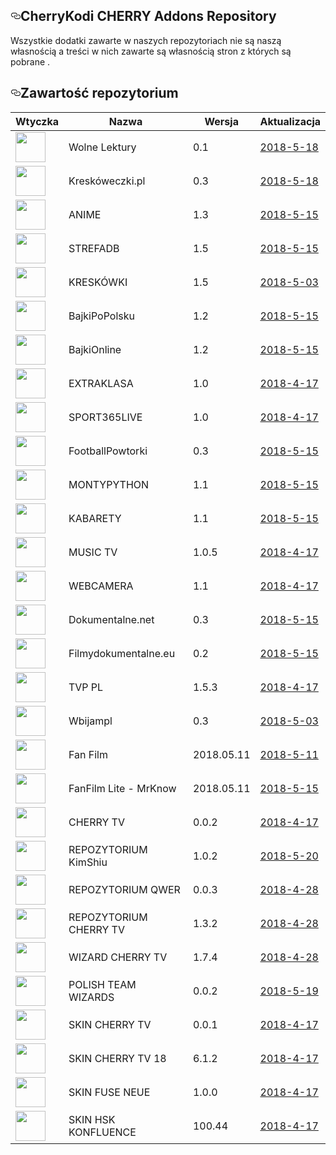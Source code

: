 
 <div id="readme" class="readme blob instapaper_body">
    <article class="markdown-body entry-content" itemprop="text"><h1><a id="user-content-CherryKodi-CHERRY -addons-repository" class="anchor" aria-hidden="true" href="#CHERRY TEAM -addons-repository"><svg class="octicon octicon-link" viewBox="0 0 16 16" version="1.1" width="16" height="16" aria-hidden="true"><path fill-rule="evenodd" d="M4 9h1v1H4c-1.5 0-3-1.69-3-3.5S2.55 3 4 3h4c1.45 0 3 1.69 3 3.5 0 1.41-.91 2.72-2 3.25V8.59c.58-.45 1-1.27 1-2.09C10 5.22 8.98 4 8 4H4c-.98 0-2 1.22-2 2.5S3 9 4 9zm9-3h-1v1h1c1 0 2 1.22 2 2.5S13.98 12 13 12H9c-.98 0-2-1.22-2-2.5 0-.83.42-1.64 1-2.09V6.25c-1.09.53-2 1.84-2 3.25C6 11.31 7.55 13 9 13h4c1.45 0 3-1.69 3-3.5S14.5 6 13 6z"></path></svg></a>CherryKodi CHERRY Addons Repository</h1>
<p>Wszystkie dodatki zawarte w naszych repozytoriach nie są naszą własnością a treści w nich zawarte są własnością stron z których są pobrane .</p>
<h2><a id="user-content-zawartość-repozytoium" class="anchor" aria-hidden="true" href="#zawartość-repozytoium"><svg class="octicon octicon-link" viewBox="0 0 16 16" version="1.1" width="16" height="16" aria-hidden="true"><path fill-rule="evenodd" d="M4 9h1v1H4c-1.5 0-3-1.69-3-3.5S2.55 3 4 3h4c1.45 0 3 1.69 3 3.5 0 1.41-.91 2.72-2 3.25V8.59c.58-.45 1-1.27 1-2.09C10 5.22 8.98 4 8 4H4c-.98 0-2 1.22-2 2.5S3 9 4 9zm9-3h-1v1h1c1 0 2 1.22 2 2.5S13.98 12 13 12H9c-.98 0-2-1.22-2-2.5 0-.83.42-1.64 1-2.09V6.25c-1.09.53-2 1.84-2 3.25C6 11.31 7.55 13 9 13h4c1.45 0 3-1.69 3-3.5S14.5 6 13 6z"></path></svg></a>Zawartość repozytorium</h2>
<table>
<thead>
<tr>
<th>Wtyczka</th>
<th>Nazwa</th>
<th>Wersja</th>
<th>Aktualizacja</th>
</tr>
</thead>
<tbody>
<tr>
<td><a target="_blank" href="https://raw.githubusercontent.com/CherryKodi/CHERRY/master/zips/plugin.audio.wolnelektury/icon.png"><img src="https://raw.githubusercontent.com/CherryKodi/CHERRY/master/zips/plugin.audio.wolnelektury/icon.png" width="48" style="max-width:100%;"></a></td>
<td>Wolne Lektury</td>
<td>0.1</td>
<td><a href="https://github.com/CherryKodi/CHERRY/raw/master/zips/plugin.audio.wolnelektury" 
rel="nofollow">2018-5-18</a></td>
</tr>
<tr>
<td><a target="_blank" href="https://raw.githubusercontent.com/CherryKodi/CHERRY/master/zips/plugin.video.kreskoweczki/icon.png"><img src="https://raw.githubusercontent.com/CherryKodi/CHERRY/master/zips/plugin.video.kreskoweczki/icon.png" width="48" style="max-width:100%;"></a></td>
<td>Kreskóweczki.pl</td>
<td>0.3</td>
<td><a href="https://github.com/CherryKodi/CHERRY/raw/master/zips/plugin.video.kreskoweczki" 
rel="nofollow">2018-5-18</a></td>
</tr>
<tr>
<td><a target="_blank" href="https://raw.githubusercontent.com/CherryKodi/CHERRY/master/zips/plugin.video.anime/icon.png"><img src="https://raw.githubusercontent.com/CherryKodi/CHERRY/master/zips/plugin.video.anime/icon.png" width="48" style="max-width:100%;"></a></td>
<td>ANIME</td>
<td>1.3</td>
<td><a href="https://github.com/CherryKodi/CHERRY/raw/master/zips/plugin.video.anime" 
rel="nofollow">2018-5-15</a></td>
</tr>
<tr>
<td><a target="_blank" href="
https://raw.githubusercontent.com/CherryKodi/CHERRY/master/zips/plugin.video.strefadb/icon.png"><img src="https://raw.githubusercontent.com/CherryKodi/CHERRY/master/zips/plugin.video.strefadb/icon.png" width="48" style="max-width:100%;"></a></td>
<td>STREFADB</td>
<td>1.5</td>
<td><a href="https://github.com/CherryKodi/CHERRY/raw/master/zips/plugin.video.strefadb" 
rel="nofollow">2018-5-15</a></td>
</tr>
<tr>
<td><a target="_blank" href="https://raw.githubusercontent.com/CherryKodi/CHERRY/master/zips/plugin.video.kreskowki/icon.png"><img src="https://raw.githubusercontent.com/CherryKodi/CHERRY/master/zips/plugin.video.kreskowki/icon.png" width="48" style="max-width:100%;"></a></td>
<td>KRESKÓWKI</td>
<td>1.5</td>
<td><a href="https://github.com/CherryKodi/CHERRY/raw/master/zips/plugin.video.kreskowki" 
 rel="nofollow">2018-5-03</a></td>
</tr>
<tr>
<td><a target="_blank" href="
https://raw.githubusercontent.com/CherryKodi/CHERRY/master/zips/plugin.video.BajkiPoPolsku/icon.png"><img src="https://raw.githubusercontent.com/CherryKodi/CHERRY/master/zips/plugin.video.BajkiPoPolsku/icon.png" width="48" style="max-width:100%;"></a></td>
<td>BajkiPoPolsku</td>
<td>1.2</td>
<td><a href="https://github.com/CherryKodi/CHERRY/raw/master/zips/plugin.video.BajkiPoPolsku" 
rel="nofollow">2018-5-15</a></td>
</tr>
<tr>
<td><a target="_blank" href="
https://raw.githubusercontent.com/CherryKodi/CHERRY/master/zips/plugin.video.BajkiOnline/icon.png"><img src="https://raw.githubusercontent.com/CherryKodi/CHERRY/master/zips/plugin.video.BajkiOnline/icon.png" width="48" style="max-width:100%;"></a></td>
<td>BajkiOnline</td>
<td>1.2</td>
<td><a href="https://github.com/CherryKodi/CHERRY/raw/master/zips/plugin.video.BajkiOnline" 
rel="nofollow">2018-5-15</a></td>
</tr>
<tr>
<td><a target="_blank" href="https://raw.githubusercontent.com/CherryKodi/CHERRY/master/zips/plugin.video.ekstraklasa/icon.png"><img src="https://raw.githubusercontent.com/CherryKodi/CHERRY/master/zips/plugin.video.ekstraklasa/icon.png" width="48" style="max-width:100%;"></a></td>
<td>EXTRAKLASA</td>
<td>1.0</td>
<td><a href="https://github.com/CherryKodi/CHERRY/raw/master/zips/plugin.video.ekstraklasa" 
rel="nofollow">2018-4-17</a></td>
</tr>
<tr>
<td><a target="_blank" href="https://raw.githubusercontent.com/CherryKodi/CHERRY/master/zips/plugin.video.sport365.live/icon.png"><img src="https://raw.githubusercontent.com/CherryKodi/CHERRY/master/zips/plugin.video.sport365.live/icon.png" width="48" style="max-width:100%;"></a></td>
<td>SPORT365LIVE</td>
<td>1.0</td>
<td><a href="https://github.com/CherryKodi/CHERRY/raw/master/zips/plugin.video.sport365.live" 
rel="nofollow">2018-4-17</a></td>
</tr>
<tr>
<td><a target="_blank" href="
https://raw.githubusercontent.com/CherryKodi/CHERRY/master/zips/plugin.video.FootballPowtorki/icon.png"><img src="https://raw.githubusercontent.com/CherryKodi/CHERRY/master/zips/plugin.video.FootballPowtorki/icon.png" width="48" style="max-width:100%;"></a></td>
<td>FootballPowtorki</td>
<td>0.3</td>
<td><a href="https://github.com/CherryKodi/CHERRY/raw/master/zips/plugin.video.FootballPowtorki" 
rel="nofollow">2018-5-15</a></td>
</tr>
<tr>
<td><a target="_blank" href="https://raw.githubusercontent.com/CherryKodi/CHERRY/master/zips/plugin.video.montypython/icon.png"><img src="https://raw.githubusercontent.com/CherryKodi/CHERRY/master/zips/plugin.video.montypython/icon.png" width="48" style="max-width:100%;"></a></td>
<td>MONTYPYTHON</td>
<td>1.1</td>
<td><a href="https://github.com/CherryKodi/CHERRY/raw/master/zips/plugin.video.montypython" 
rel="nofollow">2018-5-15</a></td>
</tr>
<tr>
<td><a target="_blank" href="https://raw.githubusercontent.com/CherryKodi/CHERRY/master/zips/plugin.video.kabarety/icon.png"><img src="https://raw.githubusercontent.com/CherryKodi/CHERRY/master/zips/plugin.video.kabarety/icon.png" width="48" style="max-width:100%;"></a></td>
<td>KABARETY</td>
<td>1.1</td>
<td><a href="https://github.com/CherryKodi/CHERRY/raw/master/zips/plugin.video.kabarety" 
rel="nofollow">2018-5-15</a></td>
</tr>
<tr>
<td><a target="_blank" href="
https://raw.githubusercontent.com/CherryKodi/CHERRY/master/zips/plugin.video.musictv/icon.png"><img src="https://raw.githubusercontent.com/CherryKodi/CHERRY/master/zips/plugin.video.musictv/icon.png" width="48" style="max-width:100%;"></a></td>
<td>MUSIC TV</td>
<td>1.0.5</td>
<td><a href="https://github.com/CherryKodi/CHERRY/raw/master/zips/plugin.video.musictv" 
rel="nofollow">2018-4-17</a></td>
</tr>
<tr>
<td><a target="_blank" href="https://raw.githubusercontent.com/CherryKodi/CHERRY/master/zips/plugin.video.webcamera/icon.png"><img src="https://raw.githubusercontent.com/CherryKodi/CHERRY/master/zips/plugin.video.webcamera/icon.png" width="48" style="max-width:100%;"></a></td>
<td>WEBCAMERA</td>
<td>1.1</td>
<td><a href="https://github.com/CherryKodi/CHERRY/raw/master/zips/plugin.video.webcamera" 
rel="nofollow">2018-4-17</a></td>
</tr>
<tr>
<td><a target="_blank" href="
https://raw.githubusercontent.com/CherryKodi/CHERRY/master/zips/plugin.video.dokumentalne.net/icon.png"><img src="https://raw.githubusercontent.com/CherryKodi/CHERRY/master/zips/plugin.video.dokumentalne.net/icon.png" width="48" style="max-width:100%;"></a></td>
<td>Dokumentalne.net</td>
<td>0.3</td>
<td><a href="https://github.com/CherryKodi/CHERRY/raw/master/zips/plugin.video.dokumentalne.net" 
rel="nofollow">2018-5-15</a></td>
</tr>
<tr>
<td><a target="_blank" href="
https://raw.githubusercontent.com/CherryKodi/CHERRY/master/zips/plugin.video.filmydokumentalne.eu/icon.png"><img src="https://raw.githubusercontent.com/CherryKodi/CHERRY/master/zips/plugin.video.filmydokumentalne.eu/icon.png" width="48" style="max-width:100%;"></a></td>
<td>Filmydokumentalne.eu</td>
<td>0.2</td>
<td><a href="https://github.com/CherryKodi/CHERRY/raw/master/zips/plugin.video.filmydokumentalne.eu" 
rel="nofollow">2018-5-15</a></td>
</tr>
<tr>
<td><a target="_blank" href="
https://raw.githubusercontent.com/CherryKodi/CHERRY/master/zips/plugin.video.TVP.pl/icon.png"><img src="https://raw.githubusercontent.com/CherryKodi/CHERRY/master/zips/plugin.video.TVP.pl/icon.png" width="48" style="max-width:100%;"></a></td>
<td>TVP PL</td>
<td>1.5.3</td>
<td><a href="https://github.com/CherryKodi/CHERRY/raw/master/zips/plugin.video.TVP.pl" 
rel="nofollow">2018-4-17</a></td>
</tr>
<tr>
<td><a target="_blank" href="
https://raw.githubusercontent.com/CherryKodi/CHERRY/master/zips/plugin.video.wbijampl/icon.png"><img src="https://raw.githubusercontent.com/CherryKodi/CHERRY/master/zips/plugin.video.wbijampl/icon.png" width="48" style="max-width:100%;"></a></td>
<td>Wbijampl</td>
<td>0.3</td>
<td><a href="https://github.com/CherryKodi/CHERRY/raw/master/zips/plugin.video.wbijampl" 
rel="nofollow">2018-5-03</a></td>
</tr>
<tr>
<td><a target="_blank" href="
https://raw.githubusercontent.com/CherryKodi/CHERRY/master/zips/plugin.video.fanfilm/icon.png"><img src="https://raw.githubusercontent.com/CherryKodi/CHERRY/master/zips/plugin.video.fanfilm/icon.png" width="48" style="max-width:100%;"></a></td>
<td>Fan Film</td>
<td>2018.05.11</td>
<td><a href="https://github.com/CherryKodi/CHERRY/raw/master/zips/plugin.video.fanfilm" 
rel="nofollow">2018-5-11</a></td>
</tr>
<tr>
<td><a target="_blank" href="
https://raw.githubusercontent.com/CherryKodi/CHERRY/master/zips/plugin.video.fanfilm.lite/icon.png"><img src="https://raw.githubusercontent.com/CherryKodi/CHERRY/master/zips/plugin.video.fanfilm.lite/icon.png" width="48" style="max-width:100%;"></a></td>
<td>FanFilm Lite - MrKnow</td>
<td>2018.05.11</td>
<td><a href="https://github.com/CherryKodi/CHERRY/raw/master/zips/plugin.video.fanfilm.lite" 
rel="nofollow">2018-5-15</a></td>
</tr>
<tr>
<td><a target="_blank" href="
https://raw.githubusercontent.com/CherryKodi/CHERRY/master/zips/plugin.video.cherrytv/icon.png"><img src="https://raw.githubusercontent.com/CherryKodi/CHERRY/master/zips/plugin.video.cherrytv/icon.png" width="48" style="max-width:100%;"></a></td>
<td>CHERRY TV</td>
<td>0.0.2</td>
<td><a href="https://github.com/CherryKodi/CHERRY/raw/master/zips/plugin.video.cherrytv" 
rel="nofollow">2018-4-17</a></td>
</tr>
<tr>
<td><a target="_blank" href="
https://raw.githubusercontent.com/CherryKodi/CHERRY/master/zips/repository.kimshiu/icon.png"><img src="https://raw.githubusercontent.com/CherryKodi/CHERRY/master/zips/repository.kimshiu/icon.png" width="48" style="max-width:100%;"></a></td>
<td>REPOZYTORIUM KimShiu</td>
<td>1.0.2</td>
<td><a href="https://github.com/CherryKodi/CHERRY/raw/master/zips/repository.kimshiu" 
rel="nofollow">2018-5-20</a></td>
</tr>
<tr>
<td><a target="_blank" href="
https://raw.githubusercontent.com/CherryKodi/CHERRY/master/zips/repository.qwerx/icon.png"><img src="https://raw.githubusercontent.com/CherryKodi/CHERRY/master/zips/repository.qwerx/icon.png" width="48" style="max-width:100%;"></a></td>
<td>REPOZYTORIUM QWER</td>
<td>0.0.3</td>
<td><a href="https://github.com/CherryKodi/CHERRY/raw/master/zips/repository.qwerx" 
rel="nofollow">2018-4-28</a></td>
</tr>
<tr>
<td><a target="_blank" href="
https://raw.githubusercontent.com/CherryKodi/CHERRY/master/zips/repository.cherrytv/icon.png"><img src="https://raw.githubusercontent.com/CherryKodi/CHERRY/master/zips/repository.cherrytv/icon.png" width="48" style="max-width:100%;"></a></td>
<td>REPOZYTORIUM CHERRY TV</td>
<td>1.3.2</td>
<td><a href="https://github.com/CherryKodi/CHERRY/raw/master/zips/repository.cherrytv" 
rel="nofollow">2018-4-28</a></td>
</tr>
<tr>
<td><a target="_blank" href="
https://raw.githubusercontent.com/CherryKodi/CHERRY/master/zips/plugin.program.cherrytv/icon.png"><img src="https://raw.githubusercontent.com/CherryKodi/CHERRY/master/zips/plugin.program.cherrytv/icon.png" width="48" style="max-width:100%;"></a></td>
<td>WIZARD CHERRY TV</td>
<td>1.7.4</td>
<td><a href="https://github.com/CherryKodi/CHERRY/raw/master/zips/plugin.program.cherrytv" 
rel="nofollow">2018-4-28</a></td>
</tr>
<tr>
<td><a target="_blank" href="
https://raw.githubusercontent.com/CherryKodi/CHERRY/master/zips/plugin.program.PLTW/icon.png"><img src="https://raw.githubusercontent.com/CherryKodi/CHERRY/master/zips/plugin.program.PLTW/icon.png" width="48" style="max-width:100%;"></a></td>
<td>POLISH TEAM WIZARDS</td>
<td>0.0.2</td>
<td><a href="https://github.com/CherryKodi/CHERRY/raw/master/zips/plugin.program.PLTW" 
rel="nofollow">2018-5-19</a></td>
</tr>
<tr>
<td><a target="_blank" href="
https://raw.githubusercontent.com/CherryKodi/CHERRY/master/zips/skin.cherrytv/icon.png"><img src="https://raw.githubusercontent.com/CherryKodi/CHERRY/master/zips/skin.cherrytv/icon.png" width="48" style="max-width:100%;"></a></td>
<td>SKIN CHERRY TV</td>
<td>0.0.1</td>
<td><a href="https://github.com/CherryKodi/CHERRY/raw/master/zips/skin.cherrytv" 
rel="nofollow">2018-4-17</a></td>
</tr>
<tr>
<td><a target="_blank" href="
https://raw.githubusercontent.com/CherryKodi/CHERRY/master/zips/skin.cherrytv18/icon.png"><img src="https://raw.githubusercontent.com/CherryKodi/CHERRY/master/zips/skin.cherrytv18/icon.png" width="48" style="max-width:100%;"></a></td>
<td>SKIN CHERRY TV 18</td>
<td>6.1.2</td>
<td><a href="https://github.com/CherryKodi/CHERRY/raw/master/zips/skin.cherrytv18" 
rel="nofollow">2018-4-17</a></td>
</tr>
<tr>
<td><a target="_blank" href="
https://raw.githubusercontent.com/CherryKodi/CHERRY/master/zips/skin.fuse.neue/icon.png"><img src="https://raw.githubusercontent.com/CherryKodi/CHERRY/master/zips/skin.fuse.neue/icon.png" width="48" style="max-width:100%;"></a></td>
<td>SKIN FUSE NEUE</td>
<td>1.0.0</td>
<td><a href="https://github.com/CherryKodi/CHERRY/raw/master/zips/skin.fuse.neue" 
 rel="nofollow">2018-4-17</a></td>
</tr>
<tr>
<td><a target="_blank" href="
https://raw.githubusercontent.com/CherryKodi/CHERRY/master/zips/skin.hsk.konfluence/icon.png"><img src="https://raw.githubusercontent.com/CherryKodi/CHERRY/master/zips/skin.hsk.konfluence/icon.png" width="48" style="max-width:100%;"></a></td>
<td>SKIN HSK KONFLUENCE</td>
<td>100.44</td>
<td><a href="https://github.com/CherryKodi/CHERRY/raw/master/zips/skin.hsk.konfluence" 
rel="nofollow">2018-4-17</a></td>
</tr>




  </div>
